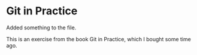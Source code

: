 Git in Practice
===============

Added something to the file.

This is an exercise from the book Git in Practice, which I bought some time ago.
